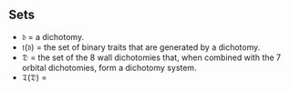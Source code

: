 ## Sets

- $\mathfrak{d}$ = a dichotomy.
- $\mathfrak{t}(\mathfrak{d})$ = the set of binary traits that are generated by a dichotomy.
- $\mathfrak{D}$ = the set of the 8 wall dichotomies that, when combined with the 7 orbital dichotomies, form a dichotomy system.
- $\mathfrak{T}(\mathfrak{D})$ = 